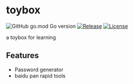 # toybox

![GitHub go.mod Go version](https://img.shields.io/github/go-mod/go-version/gizmo-ds/toybox?style=flat-square)
[![Release](https://img.shields.io/github/v/release/gizmo-ds/toybox.svg?include_prereleases&style=flat-square)](https://github.com/gizmo-ds/toybox/releases/latest)
[![License](https://img.shields.io/github/license/gizmo-ds/toybox?style=flat-square)](./LICENSE)

a toybox for learning

## Features

- Password generator
- baidu pan rapid tools
